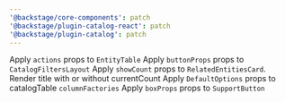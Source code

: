 ```yaml
---
'@backstage/core-components': patch
'@backstage/plugin-catalog-react': patch
'@backstage/plugin-catalog': patch
---
```


Apply `actions` props to `EntityTable`
Apply `buttonProps` props to `CatalogFiltersLayout`
Apply `showCount` props to `RelatedEntitiesCard`. Render title with or without currentCount
Apply `DefaultOptions` props to catalogTable `columnFactories`
Apply `boxProps` props to `SupportButton`
